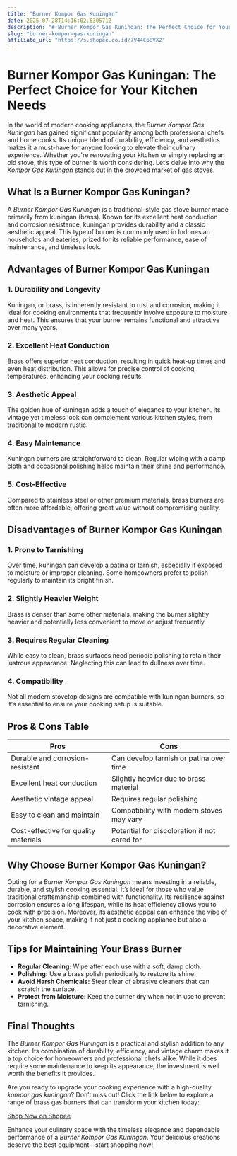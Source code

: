 ```yaml
---
title: "Burner Kompor Gas Kuningan"
date: 2025-07-28T14:16:02.630571Z
description: "# Burner Kompor Gas Kuningan: The Perfect Choice for Your Kitchen Needs..."
slug: "burner-kompor-gas-kuningan"
affiliate_url: "https://s.shopee.co.id/7V44C68VX2"
---
```

# Burner Kompor Gas Kuningan: The Perfect Choice for Your Kitchen Needs

In the world of modern cooking appliances, the *Burner Kompor Gas Kuningan* has gained significant popularity among both professional chefs and home cooks. Its unique blend of durability, efficiency, and aesthetics makes it a must-have for anyone looking to elevate their culinary experience. Whether you're renovating your kitchen or simply replacing an old stove, this type of burner is worth considering. Let’s delve into why the *Kompor Gas Kuningan* stands out in the crowded market of gas stoves.

## What Is a Burner Kompor Gas Kuningan?

A *Burner Kompor Gas Kuningan* is a traditional-style gas stove burner made primarily from kuningan (brass). Known for its excellent heat conduction and corrosion resistance, kuningan provides durability and a classic aesthetic appeal. This type of burner is commonly used in Indonesian households and eateries, prized for its reliable performance, ease of maintenance, and timeless look.

## Advantages of Burner Kompor Gas Kuningan

### 1. Durability and Longevity

Kuningan, or brass, is inherently resistant to rust and corrosion, making it ideal for cooking environments that frequently involve exposure to moisture and heat. This ensures that your burner remains functional and attractive over many years.

### 2. Excellent Heat Conduction

Brass offers superior heat conduction, resulting in quick heat-up times and even heat distribution. This allows for precise control of cooking temperatures, enhancing your cooking results.

### 3. Aesthetic Appeal

The golden hue of kuningan adds a touch of elegance to your kitchen. Its vintage yet timeless look can complement various kitchen styles, from traditional to modern rustic.

### 4. Easy Maintenance

Kuningan burners are straightforward to clean. Regular wiping with a damp cloth and occasional polishing helps maintain their shine and performance.

### 5. Cost-Effective

Compared to stainless steel or other premium materials, brass burners are often more affordable, offering great value without compromising quality.

## Disadvantages of Burner Kompor Gas Kuningan

### 1. Prone to Tarnishing

Over time, kuningan can develop a patina or tarnish, especially if exposed to moisture or improper cleaning. Some homeowners prefer to polish regularly to maintain its bright finish.

### 2. Slightly Heavier Weight

Brass is denser than some other materials, making the burner slightly heavier and potentially less convenient to move or adjust frequently.

### 3. Requires Regular Cleaning

While easy to clean, brass surfaces need periodic polishing to retain their lustrous appearance. Neglecting this can lead to dullness over time.

### 4. Compatibility

Not all modern stovetop designs are compatible with kuningan burners, so it's essential to ensure your cooking setup is suitable.

## Pros & Cons Table

| Pros                                      | Cons                                          |
|--------------------------------------------|----------------------------------------------|
| Durable and corrosion-resistant          | Can develop tarnish or patina over time   |
| Excellent heat conduction                  | Slightly heavier due to brass material    |
| Aesthetic vintage appeal                   | Requires regular polishing                |
| Easy to clean and maintain                 | Compatibility with modern stoves may vary |
| Cost-effective for quality materials       | Potential for discoloration if not cared for |

## Why Choose Burner Kompor Gas Kuningan?

Opting for a *Burner Kompor Gas Kuningan* means investing in a reliable, durable, and stylish cooking essential. It’s ideal for those who value traditional craftsmanship combined with functionality. Its resilience against corrosion ensures a long lifespan, while its heat efficiency allows you to cook with precision. Moreover, its aesthetic appeal can enhance the vibe of your kitchen space, making it not just a cooking appliance but also a decorative element.

## Tips for Maintaining Your Brass Burner

- **Regular Cleaning:** Wipe after each use with a soft, damp cloth.
- **Polishing:** Use a brass polish periodically to restore its shine.
- **Avoid Harsh Chemicals:** Steer clear of abrasive cleaners that can scratch the surface.
- **Protect from Moisture:** Keep the burner dry when not in use to prevent tarnishing.

## Final Thoughts

The *Burner Kompor Gas Kuningan* is a practical and stylish addition to any kitchen. Its combination of durability, efficiency, and vintage charm makes it a top choice for homeowners and professional chefs alike. While it does require some maintenance to keep its appearance, the investment is well worth the benefits it provides.

Are you ready to upgrade your cooking experience with a high-quality *kompor gas kuningan*? Don’t miss out! Click the link below to explore a range of brass gas burners that can transform your kitchen today:

[Shop Now on Shopee](https://s.shopee.co.id/7V44C68VX2)

Enhance your culinary space with the timeless elegance and dependable performance of a *Burner Kompor Gas Kuningan*. Your delicious creations deserve the best equipment—start shopping now!